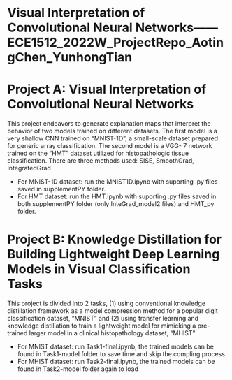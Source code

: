 # Visual Interpretation of Convolutional Neural Networks——ECE1512_2022W_ProjectRepo_AotingChen_YunhongTian
# Project A: Visual Interpretation of Convolutional Neural Networks
This project endeavors to generate explanation maps that interpret the behavior of two models trained on different datasets. The first model is a very shallow CNN trained on “MNIST-1D”, a small-scale dataset prepared for generic array classification. The second model is a VGG- 7 network trained on the “HMT” dataset utilized for histopathologic tissue classification. There are three methods used: SISE, SmoothGrad, IntegratedGrad
* For MNIST-1D dataset: run the  MNIST1D.ipynb with suporting .py files saved in supplementPY folder.
* For HMT dataset: run the HMT.ipynb with suporting .py files saved in both supplementPY folder (only InteGrad_model2 files) and HMT_py folder.
# Project B: Knowledge Distillation for Building Lightweight Deep Learning Models in Visual Classification Tasks
This project is divided into 2 tasks, (1) using conventional knowledge distillation framework as a model compression method for a popular digit classification dataset, “MNIST” and (2) using transfer learning and knowledge distillation to train a lightweight model for mimicking a pre-trained larger model in a clinical histopathology dataset, “MHIST”
* For MNIST dataset: run Task1-final.ipynb, the trained models can be found in Task1-model folder to save time and skip the compling process
* For MHIST dataset: run Task2-final.ipynb, the trained models can be found in Task2-model folder again to load
